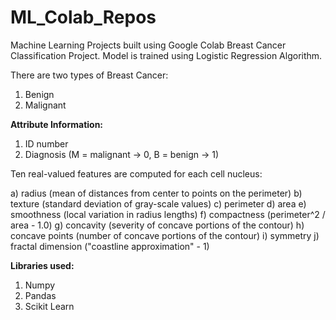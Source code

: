 # ML_Colab_Repos
Machine Learning Projects built using Google Colab
Breast Cancer Classification Project. 
Model is trained using Logistic Regression Algorithm.

There are two types of Breast Cancer: 
1. Benign
2. Malignant

**Attribute Information:**

1) ID number
2) Diagnosis (M = malignant -> 0, B = benign -> 1)

Ten real-valued features are computed for each cell nucleus:

a) radius (mean of distances from center to points on the perimeter)
b) texture (standard deviation of gray-scale values)
c) perimeter
d) area
e) smoothness (local variation in radius lengths)
f) compactness (perimeter^2 / area - 1.0)
g) concavity (severity of concave portions of the contour)
h) concave points (number of concave portions of the contour)
i) symmetry
j) fractal dimension ("coastline approximation" - 1)

**Libraries used:**
1. Numpy
2. Pandas
3. Scikit Learn
